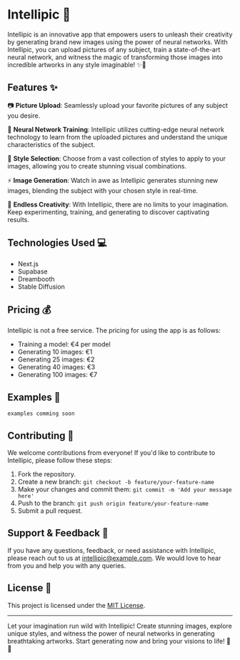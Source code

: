 # Intellipic 🌟

Intellipic is an innovative app that empowers users to unleash their creativity by generating brand new images using the power of neural networks. With Intellipic, you can upload pictures of any subject, train a state-of-the-art neural network, and witness the magic of transforming those images into incredible artworks in any style imaginable! ✨🎨

## Features ✨

📷 **Picture Upload**: Seamlessly upload your favorite pictures of any subject you desire.

🧠 **Neural Network Training**: Intellipic utilizes cutting-edge neural network technology to learn from the uploaded pictures and understand the unique characteristics of the subject.

🌈 **Style Selection**: Choose from a vast collection of styles to apply to your images, allowing you to create stunning visual combinations.

⚡️ **Image Generation**: Watch in awe as Intellipic generates stunning new images, blending the subject with your chosen style in real-time.

🔁 **Endless Creativity**: With Intellipic, there are no limits to your imagination. Keep experimenting, training, and generating to discover captivating results.

## Technologies Used 💻

- Next.js
- Supabase
- Dreambooth
- Stable Diffusion

## Pricing 💰

Intellipic is not a free service. The pricing for using the app is as follows:

- Training a model: €4 per model
- Generating 10 images: €1
- Generating 25 images: €2
- Generating 40 images: €3
- Generating 100 images: €7

## Examples 📸

<!-- Here are some stunning examples of images created using Intellipic: -->

<!-- ![Example Image 1](/examples/example1.jpg)
![Example Image 2](/examples/example2.jpg)
![Example Image 3](/examples/example3.jpg) -->

`examples comming soon`

## Contributing 🤝

We welcome contributions from everyone! If you'd like to contribute to Intellipic, please follow these steps:

1. Fork the repository.
2. Create a new branch: `git checkout -b feature/your-feature-name`
3. Make your changes and commit them: `git commit -m 'Add your message here'`
4. Push to the branch: `git push origin feature/your-feature-name`
5. Submit a pull request.

## Support & Feedback 💬

If you have any questions, feedback, or need assistance with Intellipic, please reach out to us at intellipic@example.com. We would love to hear from you and help you with any queries.

## License 📜

This project is licensed under the [MIT License](LICENSE).

---

Let your imagination run wild with Intellipic! Create stunning images, explore unique styles, and witness the power of neural networks in generating breathtaking artworks. Start generating now and bring your visions to life! 🎨✨
